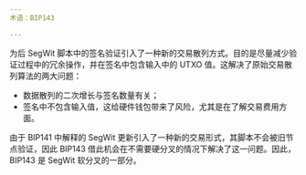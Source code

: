 ```yaml
---
术语：BIP143

---
```

为后 SegWit 脚本中的签名验证引入了一种新的交易散列方式。目的是尽量减少验证过程中的冗余操作，并在签名中包含输入中的 UTXO 值。这解决了原始交易散列算法的两大问题：


- 数据散列的二次增长与签名数量有关；
- 签名中不包含输入值，这给硬件钱包带来了风险，尤其是在了解交易费用方面。

由于 BIP141 中解释的 SegWit 更新引入了一种新的交易形式，其脚本不会被旧节点验证，因此 BIP143 借此机会在不需要硬分叉的情况下解决了这一问题。因此，BIP143 是 SegWit 软分叉的一部分。